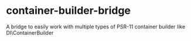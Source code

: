 # container-builder-bridge
A bridge to easily work with multiple types of PSR-11 container builder like DI\ContainerBuilder
